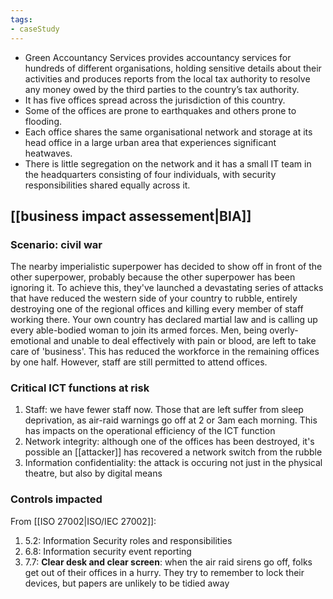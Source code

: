 ```yaml
---
tags: 
- caseStudy
---
```

- Green Accountancy Services provides accountancy services for hundreds of different organisations, holding sensitive details about their activities and produces reports from the local tax authority to resolve any money owed by the third parties to the country’s tax authority. 
- It has five offices spread across the jurisdiction of this country.
- Some of the offices are prone to earthquakes and others prone to flooding. 
- Each office shares the same organisational network and storage at its head office in a large urban area that experiences significant heatwaves. 
- There is little segregation on the network and it has a small IT team in the headquarters consisting of four individuals, with security responsibilities shared equally across it.

## [[business impact assessement|BIA]]
### Scenario: civil war
The nearby imperialistic superpower has decided to show off in front of the other superpower, probably because the other superpower has been ignoring it. To achieve this, they've launched a devastating series of attacks that have reduced the western side of your country to rubble, entirely destroying one of the regional offices and killing every member of staff working there. Your own country has declared martial law and is calling up every able-bodied woman to join its armed forces. Men, being overly-emotional and unable to deal effectively with pain or blood, are left to take care of 'business'. This has reduced the workforce in the remaining offices by one half. However, staff are still permitted to attend offices.

### Critical ICT functions at risk
1. Staff: we have fewer staff now. Those that are left suffer from sleep deprivation, as air-raid warnings go off at 2 or 3am each morning. This has impacts on the operational efficiency of the ICT function
2. Network integrity: although one of the offices has been destroyed, it's possible an [[attacker]] has recovered a network switch from the rubble
3. Information confidentiality: the attack is occuring not just in the physical theatre, but also by digital means
### Controls impacted
From [[ISO 27002|ISO/IEC 27002]]:
1. 5.2: Information Security roles and responsibilities
2. 6.8: Information security event reporting
3. 7.7: **Clear desk and clear screen**: when the air raid sirens go off, folks get out of their offices in a hurry. They try to remember to lock their devices, but papers are unlikely to be tidied away